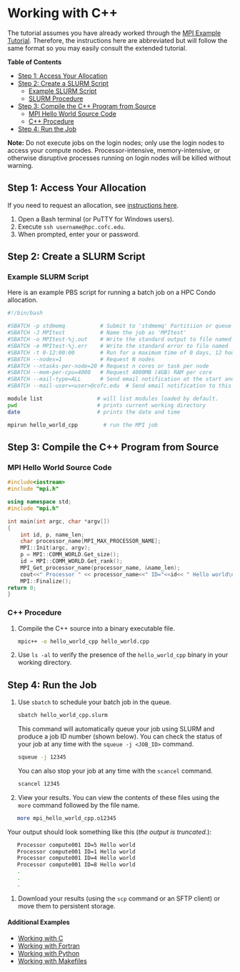 # Working with C++

The tutorial assumes you have already worked through the [MPI Example Tutorial](./). Therefore, the instructions here are abbreviated but will follow the same format so you may easily consult the extended tutorial.

**Table of Contents**

* [Step 1: Access Your Allocation](cpp.md#step-1-access-your-allocation)
* [Step 2: Create a SLURM Script](cpp.md#step-2-create-a-slurm-script)
  * [Example SLURM Script](cpp.md#example-slurm-script)
  * [SLURM Procedure](cpp.md#slurm-procedure)
* [Step 3: Compile the C++ Program from Source](cpp.md#step-3-compile-the-c-program-from-source)
  * [MPI Hello World Source Code](cpp.md#mpi-hello-world-source-code)
  * [C++ Procedure](cpp.md#c-procedure)
* [Step 4: Run the Job](cpp.md#step-4-run-the-job)

**Note:** Do not execute jobs on the login nodes; only use the login nodes to access your compute nodes. Processor-intensive, memory-intensive, or otherwise disruptive processes running on login nodes will be killed without warning.

## Step 1: Access Your Allocation

If you need to request an allocation, see [instructions here](../request-access.md).

1. Open a Bash terminal \(or PuTTY for Windows users\).
2. Execute `ssh username@hpc.cofc.edu`.
3. When prompted, enter your  or  password.

## Step 2: Create a SLURM Script

### Example SLURM Script

Here is an example PBS script for running a batch job on a HPC Condo allocation.

```bash
#!/bin/bash

#SBATCH -p stdmemq           # Submit to 'stdmemq' Partitiion or queue
#SBATCH -J MPItest           # Name the job as 'MPItest'
#SBATCH -o MPItest-%j.out    # Write the standard output to file named 'jMPItest-<job_number>.out'
#SBATCH -e MPItest-%j.err    # Write the standard error to file named 'jMPItest-<job_number>.err'
#SBATCH -t 0-12:00:00        # Run for a maximum time of 0 days, 12 hours, 00 mins, 00 secs
#SBATCH --nodes=1            # Request N nodes
#SBATCH --ntasks-per-node=20 # Request n cores or task per node
#SBATCH --mem-per-cpu=4000   # Request 4000MB (4GB) RAM per core
#SBATCH --mail-type=ALL      # Send email notification at the start and end of the job
#SBATCH --mail-user=<user>@cofc.edu  # Send email notification to this address

module list                 # will list modules loaded by default.
pwd                         # prints current working directory
date                        # prints the date and time

mpirun hello_world_cpp        # run the MPI job
```

## Step 3: Compile the C++ Program from Source

### MPI Hello World Source Code

```cpp
#include<iostream>
#include "mpi.h"

using namespace std;
#include "mpi.h"

int main(int argc, char *argv[])
{
    int id, p, name_len;
    char processor_name[MPI_MAX_PROCESSOR_NAME];     
    MPI::Init(argc, argv);
    p = MPI::COMM_WORLD.Get_size();
    id = MPI::COMM_WORLD.Get_rank();
    MPI_Get_processor_name(processor_name, &name_len);
    cout<<" Processor " << processor_name<<" ID="<<id<< " Hello world\n";
    MPI::Finalize();
return 0;
}
```

### C++ Procedure

1. Compile the C++ source into a binary executable file.

   ```bash
   mpic++ -o hello_world_cpp hello_world.cpp
   ```

2. Use `ls -al` to verify the presence of the `hello_world_cpp` binary in your working directory.

## Step 4: Run the Job

1. Use `sbatch` to schedule your batch job in the queue.

   ```bash
   sbatch hello_world_cpp.slurm
   ```

   This command will automatically queue your job using SLURM and produce a job ID number \(shown below\). You can check the status of your job at any time with the `squeue -j <JOB_ID>` command.

   ```bash
   squeue -j 12345
   ```

   You can also stop your job at any time with the `scancel` command.

   ```bash
   scancel 12345
   ```

2. View your results. You can view the contents of these files using the `more` command followed by the file name.

```bash
   more mpi_hello_world_cpp.o12345
```

Your output should look something like this \(_the output is truncated._\):

```bash
   Processor compute001 ID=5 Hello world
   Processor compute001 ID=1 Hello world
   Processor compute001 ID=4 Hello world
   Processor compute001 ID=8 Hello world
   .
   .
   .
```

1. Download your results \(using the `scp` command or an SFTP client\) or move them to persistent storage.

#### Additional Examples

* [Working with C](./)
* [Working with Fortran](fortran.md)
* [Working with Python](python.md)
* [Working with Makefiles](makefile.md)

